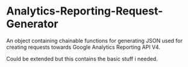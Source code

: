 # Analytics-Reporting-Request-Generator

An object containing chainable functions for generating JSON used for creating
requests towards Google Analytics Reporting API V4.

Could be extended but this contains the basic stuff i needed.
